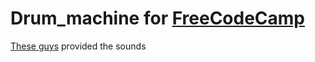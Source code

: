 # Drum_machine for [FreeCodeCamp](https://www.freecodecamp.org/learn/front-end-development-libraries)

[These guys](https://bigsoundbank.com/) provided the sounds
